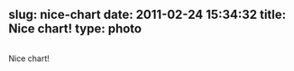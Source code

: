 slug: nice-chart
date: 2011-02-24 15:34:32
title: Nice chart!
type: photo
---

<a href="http://www.apple.com/macbookpro/performance.html"><img src="{{@asset.url swerner/tumblr/2011-02-24-nice-chart-27a554b692.png}}" alt=""/></a>

Nice chart!
